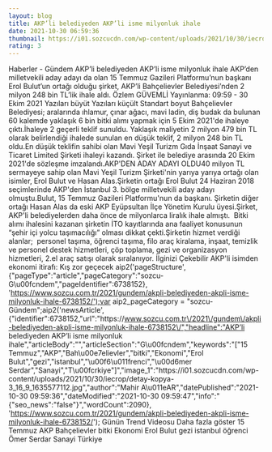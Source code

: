 ```yaml
--- 
layout: blog
title: AKP’li belediyeden AKP’li isme milyonluk ihale
date: 2021-10-30 06:59:36
thumbnail: https://i01.sozcucdn.com/wp-content/uploads/2021/10/30/iecrop/detay-kopya-3_16_9_1635577112-670x371.jpg
rating: 3
---
```

   Haberler - Gündem AKP’li belediyeden AKP’li isme milyonluk ihale AKP’den milletvekili aday adayı da olan 15 Temmuz Gazileri Platformu’nun başkanı Erol Bulut’un ortağı olduğu şirket, AKP’li Bahçelievler Belediyesi’nden 2 milyon 248 bin TL’lik ihale aldı.       Özlem GÜVEMLİ    Yayınlanma: 09:59 - 30 Ekim 2021                  Yazıları büyüt Yazıları küçült Standart boyut         Bahçelievler Belediyesi; aralarında ıhlamur, çınar ağacı, mavi ladin, diş budak da bulunan 60 kalemde yaklaşık 6 bin bitki alımı yapmak için 5 Ekim 2021'de ihaleye çıktı.İhaleye 2 geçerli teklif sunuldu. Yaklaşık maliyetin 2 milyon 479 bin TL olarak belirlendiği ihalede sunulan en düşük teklif, 2 milyon 248 bin TL oldu.En düşük teklifin sahibi olan Mavi Yeşil Turizm Gıda İnşaat Sanayi ve Ticaret Limited Şirketi ihaleyi kazandı. Şirket ile belediye arasında 20 Ekim 2021'de sözleşme imzalandı.AKP'DEN ADAY ADAYI OLDU40 milyon TL sermayeye sahip olan Mavi Yeşil Turizm Şirketi'nin yarıya yarıya ortağı olan isimler, Erol Bulut ve Hasan Alas.Şirketin ortağı Erol Bulut 24 Haziran 2018 seçimlerinde AKP'den İstanbul 3. bölge milletvekili aday adayı olmuştu.Bulut, 15 Temmuz Gazileri Platformu'nun da başkanı. Şirketin diğer ortağı Hasan Alas da eski AKP Eyüpsultan İlçe Yönetim Kurulu üyesi.Şirket, AKP'li belediyelerden daha önce de milyonlarca liralık ihale almıştı.  Bitki alımı ihalesini kazanan şirketin İTO kayıtlarında ana faaliyet konusunun “şehir içi yolcu taşımacılığı” olması dikkat çekti.Şirketin hizmet verdiği alanlar;  personel taşıma, öğrenci taşıma, filo araç kiralama, inşaat, temizlik ve personel destek hizmetleri, çöp toplama, gezi ve organizasyon hizmetleri, 2.el araç satışı olarak sıralanıyor.     İlginizi Çekebilir AKP'li isimden ekonomi itirafı: Kış zor geçecek  aip2('pageStructure', {"pageType":"article","pageCategory":"sozcu-G\u00fcndem","pageIdentifier":6738152}, 'https://www.sozcu.com.tr/2021/gundem/akpli-belediyeden-akpli-isme-milyonluk-ihale-6738152/');var aip2_pageCategory = "sozcu-Gündem";aip2('newsArticle', {"identifier":6738152,"url":"https:\/\/www.sozcu.com.tr\/2021\/gundem\/akpli-belediyeden-akpli-isme-milyonluk-ihale-6738152\/","headline":"AKP’li belediyeden AKP’li isme milyonluk ihale","articleBody":"","articleSection":"G\u00fcndem","keywords":"[\"15 Temmuz\",\"AKP\",\"Bah\\u00e7elievler\",\"bitki\",\"Ekonomi\",\"Erol Bulut\",\"gezi\",\"istanbul\",\"\\u00f6\\u011frenci\",\"\\u00d6mer Serdar\",\"Sanayi\",\"T\\u00fcrkiye\"]","image_1":"https:\/\/i01.sozcucdn.com\/wp-content\/uploads\/2021\/10\/30\/iecrop\/detay-kopya-3_16_9_1635577112.jpg","author":"Mahir A\u011eAR","datePublished":"2021-10-30 09:59:36","dateModified":"2021-10-30 09:59:47","info":"{\"seo_news\":\"false\"}","wordCount":2090}, 'https://www.sozcu.com.tr/2021/gundem/akpli-belediyeden-akpli-isme-milyonluk-ihale-6738152/');  Günün Trend Videosu   Daha fazla göster   15 Temmuz AKP Bahçelievler bitki Ekonomi Erol Bulut gezi istanbul öğrenci Ömer Serdar Sanayi Türkiye   